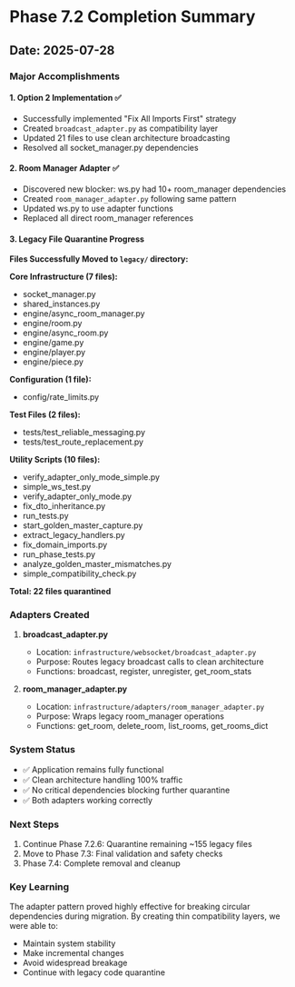 # Phase 7.2 Completion Summary

## Date: 2025-07-28

### Major Accomplishments

#### 1. Option 2 Implementation ✅
- Successfully implemented "Fix All Imports First" strategy
- Created `broadcast_adapter.py` as compatibility layer
- Updated 21 files to use clean architecture broadcasting
- Resolved all socket_manager.py dependencies

#### 2. Room Manager Adapter ✅
- Discovered new blocker: ws.py had 10+ room_manager dependencies
- Created `room_manager_adapter.py` following same pattern
- Updated ws.py to use adapter functions
- Replaced all direct room_manager references

#### 3. Legacy File Quarantine Progress
**Files Successfully Moved to `legacy/` directory:**

**Core Infrastructure (7 files):**
- socket_manager.py
- shared_instances.py
- engine/async_room_manager.py
- engine/room.py
- engine/async_room.py
- engine/game.py
- engine/player.py
- engine/piece.py

**Configuration (1 file):**
- config/rate_limits.py

**Test Files (2 files):**
- tests/test_reliable_messaging.py
- tests/test_route_replacement.py

**Utility Scripts (10 files):**
- verify_adapter_only_mode_simple.py
- simple_ws_test.py
- verify_adapter_only_mode.py
- fix_dto_inheritance.py
- run_tests.py
- start_golden_master_capture.py
- extract_legacy_handlers.py
- fix_domain_imports.py
- run_phase_tests.py
- analyze_golden_master_mismatches.py
- simple_compatibility_check.py

**Total: 22 files quarantined**

### Adapters Created

1. **broadcast_adapter.py**
   - Location: `infrastructure/websocket/broadcast_adapter.py`
   - Purpose: Routes legacy broadcast calls to clean architecture
   - Functions: broadcast, register, unregister, get_room_stats

2. **room_manager_adapter.py**
   - Location: `infrastructure/adapters/room_manager_adapter.py`
   - Purpose: Wraps legacy room_manager operations
   - Functions: get_room, delete_room, list_rooms, get_rooms_dict

### System Status
- ✅ Application remains fully functional
- ✅ Clean architecture handling 100% traffic
- ✅ No critical dependencies blocking further quarantine
- ✅ Both adapters working correctly

### Next Steps
1. Continue Phase 7.2.6: Quarantine remaining ~155 legacy files
2. Move to Phase 7.3: Final validation and safety checks
3. Phase 7.4: Complete removal and cleanup

### Key Learning
The adapter pattern proved highly effective for breaking circular dependencies during migration. By creating thin compatibility layers, we were able to:
- Maintain system stability
- Make incremental changes
- Avoid widespread breakage
- Continue with legacy code quarantine